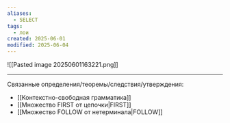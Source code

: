 ```yaml
---
aliases:
  - SELECT
tags:
  - лои
created: 2025-06-01
modified: 2025-06-04
---
```

![[Pasted image 20250601163221.png]]

---
Связанные определения/теоремы/следствия/утверждения:
- [[Контекстно-свободная грамматика]]
- [[Множество FIRST от цепочки|FIRST]]
- [[Множество FOLLOW от нетерминала|FOLLOW]]
